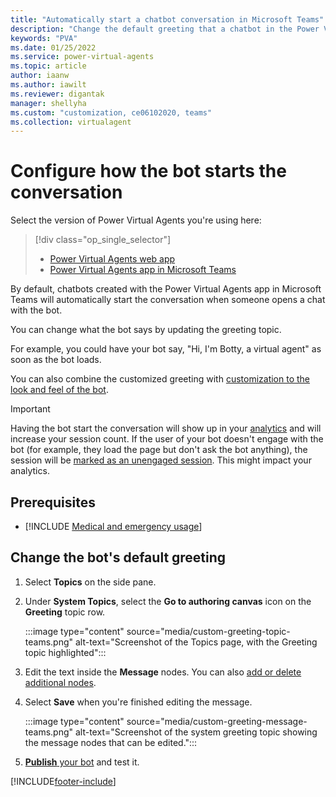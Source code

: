 ```yaml
---
title: "Automatically start a chatbot conversation in Microsoft Teams"
description: "Change the default greeting that a chatbot in the Power Virtual Agents app in Microsoft Teams uses."
keywords: "PVA"
ms.date: 01/25/2022
ms.service: power-virtual-agents
ms.topic: article
author: iaanw
ms.author: iawilt
ms.reviewer: digantak
manager: shellyha
ms.custom: "customization, ce06102020, teams"
ms.collection: virtualagent
---
```


# Configure how the bot starts the conversation

Select the version of Power Virtual Agents you're using here:

> [!div class="op_single_selector"]
>
> - [Power Virtual Agents web app](../configure-bot-greeting.md)
> - [Power Virtual Agents app in Microsoft Teams](configure-bot-greeting-teams.md)

By default, chatbots created with the Power Virtual Agents app in Microsoft Teams will automatically start the conversation when someone opens a chat with the bot.

You can change what the bot says by updating the greeting topic.

For example, you could have your bot say, "Hi, I'm Botty, a virtual agent" as soon as the bot loads.

You can also combine the customized greeting with [customization to the look and feel of the bot](customize-default-canvas-teams.md).

>[!IMPORTANT]
>Having the bot start the conversation will show up in your [analytics](analytics-overview-teams.md) and will increase your session count.
>If the user of your bot doesn't engage with the bot (for example, they load the page but don't ask the bot anything), the session will be [marked as an unengaged session](analytics-summary-teams.md#engagement-over-time-chart).
>This might impact your analytics.

## Prerequisites

- [!INCLUDE [Medical and emergency usage](includes/pva-usage-limitations-teams.md)]

## Change the bot's default greeting

1. Select **Topics** on the side pane.

1. Under **System Topics**, select the **Go to authoring canvas** icon on the **Greeting** topic row.

    :::image type="content" source="media/custom-greeting-topic-teams.png" alt-text="Screenshot of the Topics page, with the Greeting topic highlighted":::

1. Edit the text inside the **Message** nodes. You can also [add or delete additional nodes](authoring-create-edit-topics-teams.md#insert-nodes).

1. Select **Save** when you're finished editing the message.

    :::image type="content" source="media/custom-greeting-message-teams.png" alt-text="Screenshot of the system greeting topic showing the message nodes that can be edited.":::

1. [**Publish** your bot](publication-add-bot-to-microsoft-teams-teams.md) and test it.

[!INCLUDE[footer-include](../includes/footer-banner.md)]
